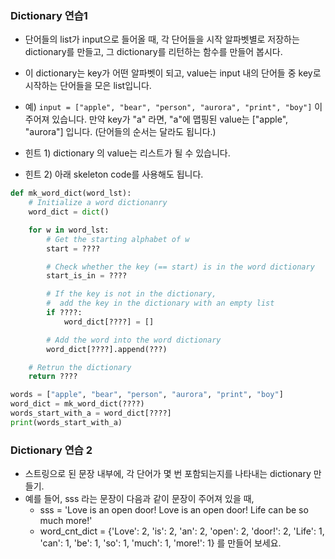 ### Dictionary 연습1

- 단어들의 list가 input으로 들어올 때, 각 단어들을 시작 알파벳별로 저장하는 dictionary를 만들고, 그 dictionary를 리턴하는 함수를 만들어 봅시다.

- 이 dictionary는 key가 어떤 알파벳이 되고, value는 input 내의 단어들 중 key로 시작하는 단어들을 모은 list입니다.

- 예) `input = ["apple", "bear", "person", "aurora", "print", "boy"]` 이 주어져 있습니다. 만약 key가 "a" 라면, "a"에 맵핑된 value는 ["apple", "aurora"] 입니다. (단어들의 순서는 달라도 됩니다.)

- 힌트 1) dictionary 의 value는 리스트가 될 수 있습니다.
- 힌트 2) 아래 skeleton code를 사용해도 됩니다.

```python
def mk_word_dict(word_lst):
	# Initialize a word dictionanry
	word_dict = dict()

	for w in word_lst:
		# Get the starting alphabet of w
		start = ????

		# Check whether the key (== start) is in the word dictionary
		start_is_in = ????

		# If the key is not in the dictionary, 
		#  add the key in the dictionary with an empty list
		if ????:
			word_dict[????] = []

		# Add the word into the word dictionary
		word_dict[????].append(???)

	# Retrun the dictionary
	return ????

words = ["apple", "bear", "person", "aurora", "print", "boy"] 
word_dict = mk_word_dict(????)
words_start_with_a = word_dict[????]
print(words_start_with_a)
```



### Dictionary 연습 2

- 스트링으로 된 문장 내부에, 각 단어가 몇 번 포함되는지를 나타내는 dictionary 만들기.
- 예를 들어, sss 라는 문장이 다음과 같이 문장이 주어져 있을 때, 
  - sss = 'Love is an open door! Love is an open door! Life can be so much more!'
  - word_cnt_dict = {'Love': 2, 'is': 2, 'an': 2, 'open': 2, 'door!': 2, 'Life': 1, 'can': 1, 'be': 1, 'so': 1, 'much': 1, 'more!': 1} 를 만들어 보세요.



